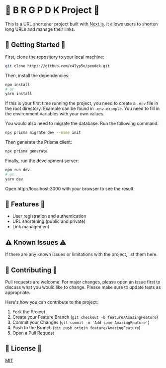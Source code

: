 # 🔗 B R G P D K Project 🔗

This is a URL shortener project built with [Next.js](https://nextjs.org/). It allows users to shorten long URLs and manage their links.

## 🚀 Getting Started 🚀

First, clone the repository to your local machine:

```bash
git clone https://github.com/c4lyp5o/pendek.git
```

Then, install the dependencies:

```bash
npm install
# or
yarn install
```

If this is your first time running the project, you need to create a `.env` file in the root directory. Example can be found in `.env.example`. You need to fill in the environment variables with your own values.

You would also need to migrate the database. Run the following command:

```bash
npx prisma migrate dev --name init
```

Then generate the Prisma client:

```bash
npx prisma generate
```

Finally, run the development server:

```bash
npm run dev
# or
yarn dev
```

Open http://localhost:3000 with your browser to see the result.

## 🎯 Features 🎯

- User registration and authentication
- URL shortening (public and private)
- Link management

## ⚠️ Known Issues ⚠️

If there are any known issues or limitations with the project, list them here.

## 🤝 Contributing 🤝

Pull requests are welcome. For major changes, please open an issue first to discuss what you would like to change. Please make sure to update tests as appropriate.

Here's how you can contribute to the project:

1. Fork the Project
2. Create your Feature Branch (`git checkout -b feature/AmazingFeature`)
3. Commit your Changes (`git commit -m 'Add some AmazingFeature'`)
4. Push to the Branch (`git push origin feature/AmazingFeature`)
5. Open a Pull Request

## 📝 License 📝

[MIT](https://choosealicense.com/licenses/mit/)
